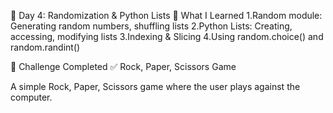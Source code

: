 📌 Day 4: Randomization & Python Lists
📝 What I Learned
1.Random module: Generating random numbers, shuffling lists
2.Python Lists: Creating, accessing, modifying lists
3.Indexing & Slicing
4.Using random.choice() and random.randint()

🎯 Challenge Completed
✅ Rock, Paper, Scissors Game

A simple Rock, Paper, Scissors game where the user plays against the computer.
